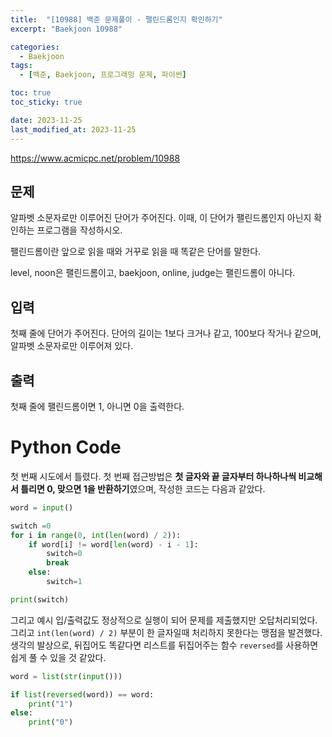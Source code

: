 ```yaml
---
title:  "[10988] 백준 문제풀이 - 팰린드롬인지 확인하기"
excerpt: "Baekjoon 10988"

categories:
  - Baekjoon
tags:
  - [백준, Baekjoon, 프로그래밍 문제, 파이썬]

toc: true
toc_sticky: true

date: 2023-11-25
last_modified_at: 2023-11-25
---
```


https://www.acmicpc.net/problem/10988

## 문제
알파벳 소문자로만 이루어진 단어가 주어진다. 이때, 이 단어가 팰린드롬인지 아닌지 확인하는 프로그램을 작성하시오.

팰린드롬이란 앞으로 읽을 때와 거꾸로 읽을 때 똑같은 단어를 말한다. 

level, noon은 팰린드롬이고, baekjoon, online, judge는 팰린드롬이 아니다.

## 입력
첫째 줄에 단어가 주어진다. 단어의 길이는 1보다 크거나 같고, 100보다 작거나 같으며, 알파벳 소문자로만 이루어져 있다.

## 출력
첫째 줄에 팰린드롬이면 1, 아니면 0을 출력한다.

# Python Code
첫 번째 시도에서 틀렸다. 첫 번째 접근방법은 **첫 글자와 끝 글자부터 하나하나씩 비교해서 틀리면 0, 맞으면 1을 반환하기**였으며, 작성한 코드는 다음과 같았다.

```py
word = input()

switch =0
for i in range(0, int(len(word) / 2)):
    if word[i] != word[len(word) - i - 1]:
        switch=0
        break
    else:
        switch=1

print(switch)
```

그리고 예시 입/출력값도 정상적으로 실행이 되어 문제를 제출했지만 오답처리되었다. 그리고 ``int(len(word) / 2)`` 부분이 한 글자일때 처리하지 못한다는 맹점을 발견했다. 생각의 발상으로, 뒤집어도 똑같다면 리스트를 뒤집어주는 함수 ``reversed``를 사용하면 쉽게 풀 수 있을 것 같았다.

```py
word = list(str(input()))

if list(reversed(word)) == word:
    print("1")
else:
    print("0")
```
